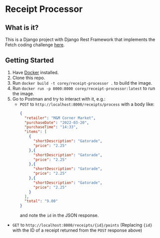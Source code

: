 # Receipt Processor

## What is it?

This is a Django project with Django Rest Framework that implements the Fetch coding challenge
[here](https://github.com/fetch-rewards/receipt-processor-challenge).

## Getting Started

1. Have [Docker](https://www.docker.com/) installed.
2. Clone this repo.
3. Run `docker build -t corey/receipt-processor .` to build the image.
4. Run `docker run -p 8000:8000 corey/receipt-processor:latest` to run the image.
5. Go to Postman and try to interact with it, e.g.:
   * `POST` to `http://localhost:8000/receipts/process` with a body like:
      ```json
      {
        "retailer": "M&M Corner Market",
        "purchaseDate": "2022-03-20",
        "purchaseTime": "14:33",
        "items": [
          {
            "shortDescription": "Gatorade",
            "price": "2.25"
          },{
            "shortDescription": "Gatorade",
            "price": "2.25"
          },{
            "shortDescription": "Gatorade",
            "price": "2.25"
          },{
            "shortDescription": "Gatorade",
            "price": "2.25"
          }
        ],
        "total": "9.00"
      }
      ```
     and note the `id` in the JSON response.
  * `GET` to `http://localhost:8000/receipts/{id}/points` (Replacing `{id}` with the ID of a receipt returned from the
    `POST` response above)